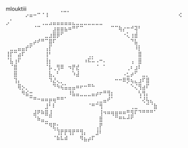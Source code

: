 mlouktiii
⠀⠀⠀⠀⠀⠀⠀⠀⢀⣀⡀⠀⠀⠀⠀⠀⠀⠀⠀⠀⠀⠀⠀⠀⠀⠀⠀⠀⠀⠀⠀⠀⠀⠀⠀⠀⠀⠀⠀
⠀⠀⠀⠀⠀⠔⠶⠒⠉⠈⠸⠀⠀⠀⠀⠀⠀⠀⠀⠀⠀⠀⠀⠀⠀⠀⠀⠀⠀⠀⠀⠀⠀⠀⠀⠀⠀⠀⠀
⠀⠀⠀⠀⠀⠪   ⡠⠁⠀⠀⠀⠀⠀⠀⠀⢀⣀⣠⣤⣤⣤⣤⣤⣄⣀⣀⣀⣀⣀⣀⣀⠀⠀⠀⠀⠀
⠀⠀⠀⠀⠀⠀⠀⠈⠉⠀⠀⠀⣰⣶⣶⣦⠶⠛⠋⠉⠀⠀⠀⠀⠀⠀⠀⠉⠉⢷⡔⠒⠚⢽⠃⠀⠀⠀⠀
⠀⠀⠀⠀⠀⠀⠀⠀⠀⠀⣀⣰⣿⡿⠋⠀⠀⠀⠀⠀⠀⠀⠀⠀⠀⠀⠀⠀⠀⠀⠐⢅⢰⣾⠀⠀⠀⠀⠀
⠀⠀⠀⠀⠀⠀⣀⡴⠞⠛⠉⣿⠏⠀⠀⠀⠀⠀⠀⠀⠀⠀⠀⠀⠀⠀⠀⠀⠀⠀⠀⠀⠙⣧⠀⠀⠀⠀⠀
⠀⣀⣀⣤⣤⡞⠋⠀⠀⠀⢠⡏⠀⠀⠀⠀⠀⠀⠀⠀⠀⠀⠀⠀⠀⠀⠀⠀⠀⠀⠀⠀⠀⠸⡇⠀⠀⠀⠀
⢸⡏⠉⣴⠏⠀⠀⠀⠀⠀⢸⠃⠀⠀⠀⠀⠀⠀⠀⠀⠀⢀⡀⠀⠀⠀⠀⠀⠀⠀⠀⠀⠀⠀⣿⠀⠀⠀⠀
⠈⣧⢰⠏⠀⠀⠀⠀⠀⠀⢸⡆⠀⠀⠀⠀⠀⠀⠀⠀⠰⠯⠥⠠⠒⠄⠀⠀⠀⠀⠀⠀⢠⠀⣿⠀⠀⠀⠀
⠀⠈⣿⠀⠀⠀⠀⠀⠀⠀⠈⡧⢀⢻⠿⠀⠲⡟⣞⠀⠀⠀⠀⠈⠀⠁⠀⠀⠀⠀⠀⢀⠆⣰⠇⠀⠀⠀⠀
⠀⠀⣿⠀⠀⠀⠀⠀⠀⠀⠀⣧⡀⠃⠀⠀⠀⠱⣼⠀⠀⠀⠀⠀⠀⠀⠀⠀⠀⠀⠠⣂⡴⠋⠀⣀⡀⠀⠀
⠀⠀⢹⡄⠀⠀⠀⠀⠀⠀⠀⠹⣜⢄⡀⠀⠀⠀⠀⠀⠀⠀⠀⠀⠀⠀⠀⠀⠒⠒⠿⡻⢦⣄⣰⠏⣿⠀⠀
⠀⠀⠀⢿⡢⡀⠀⠀⠀⠀⠀⠀⠙⠳⢮⣥⣤⣤⠶⠖⠒⠛⠓⠀⠀⠀⠀⠀⠀⠀⠀⠀⠑⢌⢻⣴⠏⠀⠀
⠀⠀⠀⠀⠻⣮⣒⠀⠀⠀⠀⠀⠀⠀⠀⠀⠸⣧⣤⣀⣀⣀⣤⡴⠖⠛⢻⡆⠀⠀⠀⠀⠀⠀⢣⢻⡄⠀⠀
⠀⠀⠀⠀⠀⠀⠉⠛⠒⠶⠶⡶⢶⠛⠛⠁⠀⠀⠀⠀⠀⠀⠀⢀⣀⣤⠞⠁⠀⠀⠀⠀⠀⠀⠈⢜⢧⣄⠀
⠀⠀⠀⠀⠀⠀⠀⠀⠀⠀⣸⠃⠇⠀⠀⠀⠀⠀⠀⠀⠀⠈⠛⠉⢻⠀⠀⠀⠀⠀⠀⠀⢀⣀⠀⠀⠉⠈⣷
⠀⠀⠀⠀⠀⠀⠀⣼⠟⠷⣿⣸⠀⠀⠀⠀⠀⠀⠀⠀⠀⠀⠀⠀⢸⠲⠶⢶⣶⠶⠶⢛⣻⠏⠙⠛⠛⠛⠁
⠀⠀⠀⠀⠀⠀⠀⠈⠷⣤⣀⠉⠀⠀⠀⠀⠀⠀⠀⠀⠀⠀⠀⠀⣿⠀⠀⠀⠉⠛⠓⠚⠋⠀⠀⠀⠀⠀⠀
⠀⠀⠀⠀⠀⠀⠀⠀⠀⠀⠉⠻⣟⡂⠀⠀⠀⠀⠀⠀⠀⠀⠀⢀⡟⠀⠀⠀⠀⠀⠀⠀⠀⠀⠀⠀⠀⠀⠀
⠀⠀⠀⠀⠀⠀⠀⠀⠀⠀⠀⠀⠈⢹⡟⡟⢻⡟⠛⢻⡄⠀⠀⣸⠇⠀⠀⠀⠀⠀⠀⠀⠀⠀⠀⠀⠀⠀⠀
⠀⠀⠀⠀⠀⠀⠀⠀⠀⠀⠀⠀⠈⠷⠧⠾⠀⠀⠀⠻⣦⡴⠏⠀⠀⠀⠀⠀⠀⠀⠀⠀⠀⠀⠀⠀
⠀⠀⠀⠀⠀⠀⠀⠀⠀⠀⠀⠀⠀⠀⠀⠀⠀⠀⠀⠀⠀⠀⠀⠀⠀⠀⠀⠀⠀⠀⠀⠀⠀
